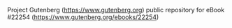 Project Gutenberg (https://www.gutenberg.org) public repository for eBook #22254 (https://www.gutenberg.org/ebooks/22254)
